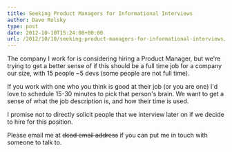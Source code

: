 ```yaml
---
title: Seeking Product Managers for Informational Interviews
author: Dave Rolsky
type: post
date: 2012-10-10T15:24:08+00:00
url: /2012/10/10/seeking-product-managers-for-informational-interviews/
---
```


The company I work for is considering hiring a Product Manager, but we're trying to get a better
sense of if this should be a full time job for a company our size, with 15 people ~5 devs (some
people are not full time).

If you work with one who you think is good at their job (or you are one) I'd love to schedule 15-30
minutes to pick that person's brain. We want to get a sense of what the job description is, and how
their time is used.

I promise not to directly solicit people that we interview later on if we decide to hire for this
position.

Please email me at <s>dead email address</s> if you can put me in touch with someone to talk to.
